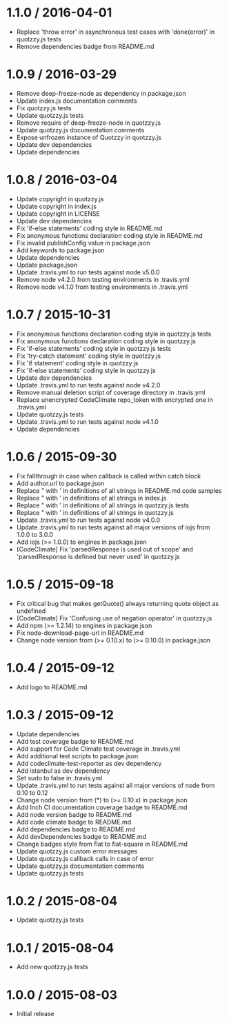 1.1.0 / 2016-04-01
==================

* Replace 'throw error' in asynchronous test cases with 'done(error)' in quotzzy.js tests
* Remove dependencies badge from README.md

1.0.9 / 2016-03-29
==================

* Remove deep-freeze-node as dependency in package.json
* Update index.js documentation comments
* Fix quotzzy.js tests
* Update quotzzy.js tests
* Remove require of deep-freeze-node in quotzzy.js
* Update quotzzy.js documentation comments
* Expose unfrozen instance of Quotzzy in quotzzy.js
* Update dev dependencies
* Update dependencies

1.0.8 / 2016-03-04
==================

* Update copyright in quotzzy.js
* Update copyright in index.js
* Update copyright in LICENSE
* Update dev dependencies
* Fix 'if-else statements' coding style in README.md
* Fix anonymous functions declaration coding style in README.md
* Fix invalid publishConfig value in package.json
* Add keywords to package.json
* Update dependencies
* Update package.json
* Update .travis.yml to run tests against node v5.0.0
* Remove node v4.2.0 from testing environments in .travis.yml
* Remove node v4.1.0 from testing environments in .travis.yml

1.0.7 / 2015-10-31
==================

* Fix anonymous functions declaration coding style in quotzzy.js tests
* Fix anonymous functions declaration coding style in quotzzy.js
* Fix 'if-else statements' coding style in quotzzy.js tests
* Fix 'try-catch statement' coding style in quotzzy.js
* Fix 'if statement' coding style in quotzzy.js
* Fix 'if-else statements' coding style in quotzzy.js
* Update dev dependencies
* Update .travis.yml to run tests against node v4.2.0
* Remove manual deletion script of coverage directory in .travis.yml
* Replace unencrypted CodeClimate repo_token with encrypted one in .travis.yml
* Update quotzzy.js tests
* Update .travis.yml to run tests against node v4.1.0
* Update dependencies

1.0.6 / 2015-09-30
==================

* Fix fallthrough in case when callback is called within catch block
* Add author.url to package.json
* Replace " with ' in definitions of all strings in README.md code samples
* Replace " with ' in definitions of all strings in index.js
* Replace " with ' in definitions of all strings in quotzzy.js tests
* Replace " with ' in definitions of all strings in quotzzy.js
* Update .travis.yml to run tests against node v4.0.0
* Update .travis.yml to run tests against all major versions of iojs from 1.0.0 to 3.0.0
* Add iojs (>= 1.0.0) to engines in package.json
* [CodeClimate] Fix 'parsedResponse is used out of scope' and 'parsedResponse is defined but never used' in quotzzy.js

1.0.5 / 2015-09-18
==================

* Fix critical bug that makes getQuote() always returning quote object as undefined
* [CodeClimate] Fix 'Confusing use of negation operator' in quotzzy.js
* Add npm (>= 1.2.14) to engines in package.json
* Fix node-download-page-url in README.md
* Change node version from (>= 0.10.x) to (>= 0.10.0) in package.json

1.0.4 / 2015-09-12
==================

* Add logo to README.md

1.0.3 / 2015-09-12
==================

* Update dependencies
* Add test coverage badge to README.md
* Add support for Code Climate test coverage in .travis.yml
* Add additional test scripts to package.json
* Add codeclimate-test-reporter as dev dependency
* Add istanbul as dev dependency
* Set sudo to false in .travis.yml
* Update .travis.yml to run tests against all major versions of node from 0.10 to 0.12
* Change node version from (*) to (>= 0.10.x) in package.json
* Add Inch CI documentation coverage badge to README.md
* Add node version badge to README.md
* Add code climate badge to README.md
* Add dependencies badge to README.md
* Add devDependencies badge to README.md
* Change badges style from flat to flat-square in README.md
* Update quotzzy.js custom error messages
* Update quotzzy.js callback calls in case of error
* Update quotzzy.js documentation comments
* Update quotzzy.js tests

1.0.2 / 2015-08-04
==================

* Update quotzzy.js tests

1.0.1 / 2015-08-04
==================

* Add new quotzzy.js tests

1.0.0 / 2015-08-03
==================

* Initial release
